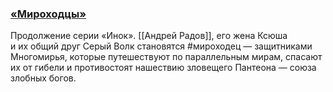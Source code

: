### [**«Мироходцы»**](https://bookmate.ru/series/CenzjCQs?utm_source=bookmate&utm_medium=selfpromo_bookmate&utm_campaign=bubble&utm_term=&utm_content=)

Продолжение серии «Инок». [[Андрей Радов]], его жена Ксюша и их общий друг Серый Волк становятся #мироходец — защитниками Многомирья, которые путешествуют по параллельным мирам, спасают их от гибели и противостоят нашествию зловещего Пантеона — союза злобных богов.

